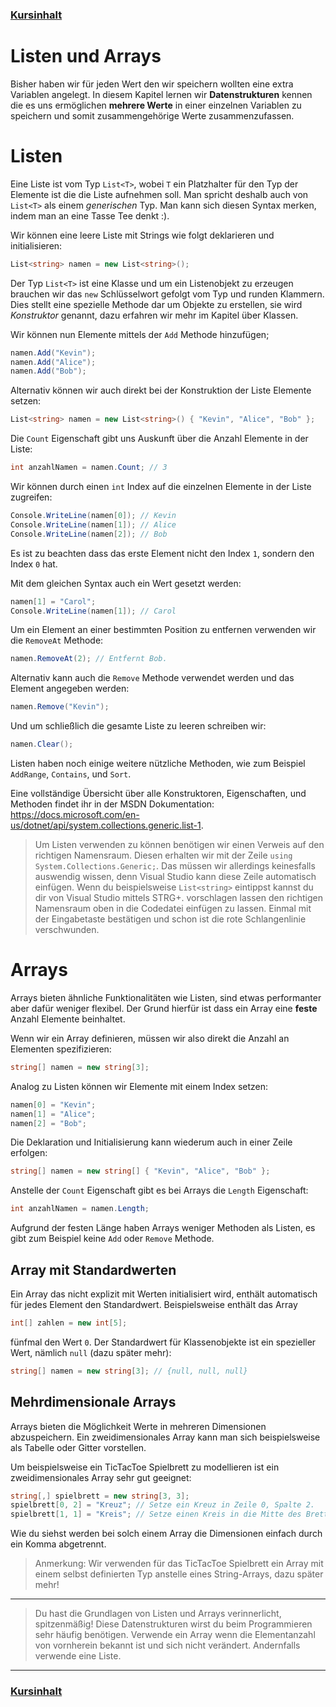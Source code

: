 ### [Kursinhalt](../README.md)

Listen und Arrays
==================

Bisher haben wir für jeden Wert den wir speichern wollten eine extra Variablen angelegt.
In diesem Kapitel lernen wir **Datenstrukturen** kennen die es uns ermöglichen **mehrere Werte** in einer einzelnen Variablen zu speichern und somit zusammengehörige Werte zusammenzufassen.

Listen
======

Eine Liste ist vom Typ `List<T>`, wobei `T` ein Platzhalter für den Typ der Elemente ist die die Liste aufnehmen soll. Man spricht deshalb auch von `List<T>` als einem *generischen* Typ. Man kann sich diesen Syntax merken, indem man an eine Tasse Tee denkt :). 

Wir können eine leere Liste mit Strings wie folgt deklarieren und initialisieren:

```cs
List<string> namen = new List<string>();
```

Der Typ `List<T>` ist eine Klasse und um ein Listenobjekt zu erzeugen brauchen wir das `new` Schlüsselwort gefolgt vom Typ und runden Klammern. Dies stellt eine spezielle Methode dar um Objekte zu erstellen, sie wird *Konstruktor* genannt, dazu erfahren wir mehr im Kapitel über Klassen.

Wir können nun Elemente mittels der `Add` Methode hinzufügen;

```cs
namen.Add("Kevin");
namen.Add("Alice");
namen.Add("Bob");
```

Alternativ können wir auch direkt bei der Konstruktion der Liste Elemente setzen:

```cs
List<string> namen = new List<string>() { "Kevin", "Alice", "Bob" };
```

Die `Count` Eigenschaft gibt uns Auskunft über die Anzahl Elemente in der Liste:

```cs
int anzahlNamen = namen.Count; // 3
```

Wir können durch einen `int` Index auf die einzelnen Elemente in der Liste zugreifen:

```cs
Console.WriteLine(namen[0]); // Kevin 
Console.WriteLine(namen[1]); // Alice
Console.WriteLine(namen[2]); // Bob
```

Es ist zu beachten dass das erste Element nicht den Index `1`, sondern den Index `0` hat.

Mit dem gleichen Syntax auch ein Wert gesetzt werden:

```cs
namen[1] = "Carol";
Console.WriteLine(namen[1]); // Carol
```

Um ein Element an einer bestimmten Position zu entfernen verwenden wir die `RemoveAt` Methode: 

```cs
namen.RemoveAt(2); // Entfernt Bob.
```

Alternativ kann auch die `Remove` Methode verwendet werden und das Element angegeben werden:

```cs
namen.Remove("Kevin"); 
```

Und um schließlich die gesamte Liste zu leeren schreiben wir:

```cs
namen.Clear();
```

Listen haben noch einige weitere nützliche Methoden, wie zum Beispiel `AddRange`, `Contains`, und `Sort`.

Eine vollständige Übersicht über alle Konstruktoren, Eigenschaften, und Methoden findet ihr in der MSDN Dokumentation: https://docs.microsoft.com/en-us/dotnet/api/system.collections.generic.list-1.


> Um Listen verwenden zu können benötigen wir einen Verweis auf den richtigen Namensraum. Diesen erhalten wir mit der Zeile `using System.Collections.Generic;`. Das müssen wir allerdings keinesfalls auswendig wissen, denn Visual Studio kann diese Zeile automatisch einfügen. Wenn du beispielsweise `List<string>` eintippst kannst du dir von Visual Studio mittels STRG+. vorschlagen lassen den richtigen Namensraum oben in die Codedatei einfügen zu lassen. Einmal mit der Eingabetaste bestätigen und schon ist die rote Schlangenlinie verschwunden.

Arrays
======

Arrays bieten ähnliche Funktionalitäten wie Listen, sind etwas performanter aber dafür weniger flexibel. Der Grund hierfür ist dass ein Array eine **feste** Anzahl Elemente beinhaltet.

Wenn wir ein Array definieren, müssen wir also direkt die Anzahl an Elementen spezifizieren:

```cs
string[] namen = new string[3];
```

Analog zu Listen können wir Elemente mit einem Index setzen:

```cs
namen[0] = "Kevin";
namen[1] = "Alice";
namen[2] = "Bob";
```

Die Deklaration und Initialisierung kann wiederum auch in einer Zeile erfolgen:

```cs
string[] namen = new string[] { "Kevin", "Alice", "Bob" };
```

Anstelle der `Count` Eigenschaft gibt es bei Arrays die `Length` Eigenschaft:

```cs
int anzahlNamen = namen.Length;
```

Aufgrund der festen Länge haben Arrays weniger Methoden als Listen, es gibt zum Beispiel keine `Add` oder `Remove` Methode.


Array mit Standardwerten
------------------------

Ein Array das nicht explizit mit Werten initialisiert wird, enthält automatisch für jedes Element den Standardwert. Beispielsweise enthält das Array

```cs
int[] zahlen = new int[5];
```

fünfmal den Wert `0`. Der Standardwert für Klassenobjekte ist ein spezieller Wert, nämlich `null` (dazu später mehr):

```cs
string[] namen = new string[3]; // {null, null, null}
```

Mehrdimensionale Arrays
-----------------------

Arrays bieten die Möglichkeit Werte in mehreren Dimensionen abzuspeichern. Ein zweidimensionales Array kann man sich beispielsweise als Tabelle oder Gitter vorstellen.

Um beispielsweise ein TicTacToe Spielbrett zu modellieren ist ein zweidimensionales Array sehr gut geeignet:

```cs
string[,] spielbrett = new string[3, 3];
spielbrett[0, 2] = "Kreuz"; // Setze ein Kreuz in Zeile 0, Spalte 2.
spielbrett[1, 1] = "Kreis"; // Setze einen Kreis in die Mitte des Bretts.
```

Wie du siehst werden bei solch einem Array die Dimensionen einfach durch ein Komma abgetrennt.

> Anmerkung: Wir verwenden für das TicTacToe Spielbrett ein Array mit einem selbst definierten Typ anstelle eines String-Arrays, dazu später mehr!

---

> Du hast die Grundlagen von Listen und Arrays verinnerlicht, spitzenmäßig! Diese Datenstrukturen wirst du beim Programmieren sehr häufig benötigen. Verwende ein Array wenn die Elementanzahl von vornherein bekannt ist und sich nicht verändert. Andernfalls verwende eine Liste. 


---
### [Kursinhalt](../README.md)